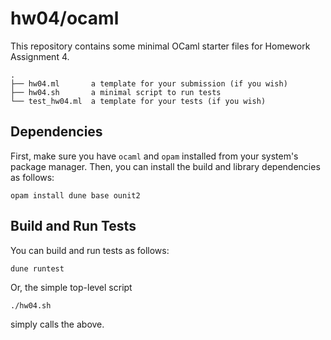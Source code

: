 # hw04/ocaml

This repository contains some minimal OCaml starter files for Homework Assignment 4.

```
.
├── hw04.ml       a template for your submission (if you wish)
├── hw04.sh       a minimal script to run tests
└── test_hw04.ml  a template for your tests (if you wish)
```

## Dependencies

First, make sure you have `ocaml` and `opam` installed from your system's package manager. Then, you can install the build and library dependencies as follows:

```
opam install dune base ounit2
```

## Build and Run Tests

You can build and run tests as follows:

```
dune runtest
```

Or, the simple top-level script

```
./hw04.sh
```

simply calls the above.
